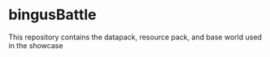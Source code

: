 # bingusBattle
This repository contains the datapack, resource pack, and base world used in the showcase
